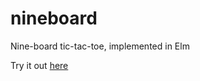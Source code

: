 # nineboard
Nine-board tic-tac-toe, implemented in Elm

Try it out [here](http://foolproof.io/nineboard/)
